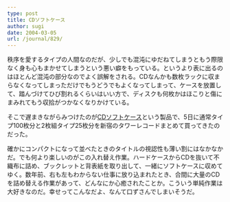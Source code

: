 ```yaml
---
type: post
title: CDソフトケース
author: sugi
date: 2004-03-05
url: /journal/829/
---
```

秩序を愛するタイプの人間なのだが、少しでも混沌にゆだねてしまうともう際限なく身も心もまかせてしまうという悪い癖をもっている。というより表に出るのはほとんど混沌の部分なのでよく誤解をされる。CDなんかも数枚ラックに収まらなくなってしまっただけでもうどうでもよくなってしまって、ケースを放置して、踏んづけてひび割れるくらいはいい方で、ディスクも何枚かはほこりと傷にまみれてもう収拾がつかなくなりかけている。

そこで遅まきながらみつけたのが<a href="http://www.towerrecords.co.jp/sitemap/CSfCardMain.jsp?GOODS_NO=318581&#038;GOODS_SORT_CD=105" onclick="_gaq.push(['_trackEvent', 'outbound-article', 'http://www.towerrecords.co.jp/sitemap/CSfCardMain.jsp?GOODS_NO=318581&#038;GOODS_SORT_CD=105', 'CDソフトケース']);" >CDソフトケース</a>という製品で、5日に通常タイプ100枚分と2枚組タイプ25枚分を新宿のタワーレコードまとめて買ってきたのだった。

確かにコンパクトになって並べたときのタイトルの視認性も薄い割にはなかなかだ。でも何より楽しいのがこの入れ替え作業。ハードケースからCDを抜いて不織布に詰め、ブックレットと背表紙を取り出して、一緒にソフトケースに収めてゆく。数年前、右も左もわからない仕事に放り込まれたとき、合間に大量のCDを詰め替える作業があって、どんなにか心癒されたことか。こういう単純作業は大好きなのだ。幸せってこんなだよ、なんて口ずさんでしまいそうだ。
